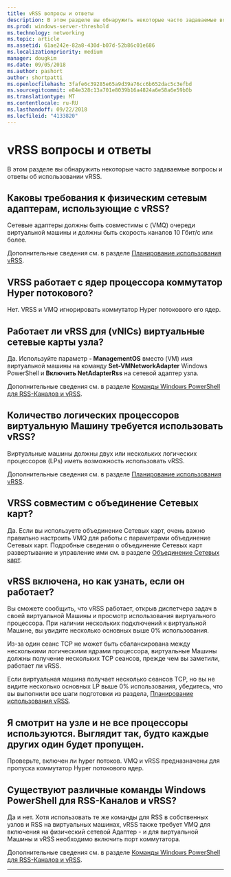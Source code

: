 ```yaml
---
title: vRSS вопросы и ответы
description: В этом разделе вы обнаружить некоторые часто задаваемые вопросы и ответы об использовании vRSS.
ms.prod: windows-server-threshold
ms.technology: networking
ms.topic: article
ms.assetid: 61ae242e-82a8-430d-b07d-52b86c01e686
ms.localizationpriority: medium
manager: dougkim
ms.date: 09/05/2018
ms.author: pashort
author: shortpatti
ms.openlocfilehash: 3fafe6c39285e65a9d39a76cc6b652dac5c3efbd
ms.sourcegitcommit: e84e328c13a701e8039b16a4824a6e58a6e59b0b
ms.translationtype: MT
ms.contentlocale: ru-RU
ms.lasthandoff: 09/22/2018
ms.locfileid: "4133820"
---
```

# vRSS вопросы и ответы

В этом разделе вы обнаружить некоторые часто задаваемые вопросы и ответы об использовании vRSS.

## Каковы требования к физическим сетевым адаптерам, использующие с vRSS?

Сетевые адаптеры должны быть совместимы с \(VMQ\) очереди виртуальной машины и должны быть скорость каналов 10 Гбит/с или более.

Дополнительные сведения см. в разделе [Планирование использования vRSS](vrss-plan.md).

## VRSS работает с ядер процессора коммутатор Hyper потокового?

Нет. VRSS и VMQ игнорировать коммутатор Hyper потокового его ядер.

## Работает ли vRSS для \(vNICs\) виртуальные сетевые карты узла?

Да. Используйте параметр **- ManagementOS** вместо \(VM\) имя виртуальной машины на команду **Set-VMNetworkAdapter** Windows PowerShell и **Включить NetAdapterRss** на сетевой адаптер узла.

Дополнительные сведения см. в разделе [Команды Windows PowerShell для RSS-Каналов и vRSS](vrss-wps.md).

## Количество логических процессоров виртуальную Машину требуется использовать vRSS?

Виртуальные машины должны двух или нескольких логических процессоров \(LPs\) иметь возможность использовать vRSS.

Дополнительные сведения см. в разделе [Планирование использования vRSS](vrss-plan.md).

## VRSS совместим с объединение Сетевых карт?

Да. Если вы используете объединение Сетевых карт, очень важно правильно настроить VMQ для работы с параметрами объединение Сетевых карт. Подробные сведения о объединение Сетевых карт развертывание и управление ими см. в разделе [Объединение Сетевых карт](https://docs.microsoft.com/windows-server/networking/technologies/nic-teaming/nic-teaming).

## vRSS включена, но как узнать, если он работает? 

Вы сможете сообщить, что vRSS работает, открыв диспетчера задач в своей виртуальной Машины и просмотр использования виртуального процессора. При наличии нескольких подключений к виртуальной Машине, вы увидите несколько основных выше 0% использования.

Из-за один сеанс TCP не может быть сбалансирована между несколькими логическими ядрами процессора, виртуальные Машины должны получение нескольких TCP сеансов, прежде чем вы заметили, работает ли vRSS.

Если виртуальная машина получает несколько сеансов TCP, но вы не видите несколько основных LP выше 0% использования, убедитесь, что вы выполнили все шаги подготовки из раздела, [Планирование использования vRSS](vrss-plan.md).

## Я смотрит на узле и не все процессоры используются. Выглядит так, будто каждые других один будет пропущен.
  
Проверьте, включен ли hyper потоков. VMQ и vRSS предназначены для пропуска коммутатор Hyper потокового ядер.

## Существуют различные команды Windows PowerShell для RSS-Каналов и vRSS?

Да и нет. Хотя использовать те же команды для RSS в собственных узлов и RSS на виртуальных машинах, vRSS также требует VMQ для включения на физический сетевой Адаптер - и для виртуальной Машины и vRSS необходимо включить порт коммутатора.

Дополнительные сведения см. в разделе [Команды Windows PowerShell для RSS-Каналов и vRSS](vrss-wps.md).

---
